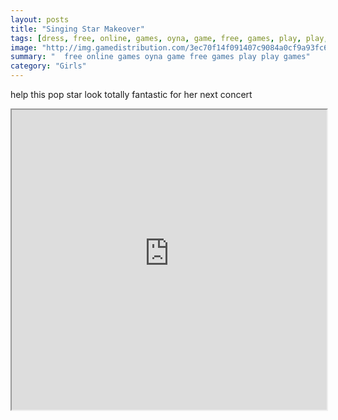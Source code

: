 ```yaml
---
layout: posts
title: "Singing Star Makeover"
tags: [dress, free, online, games, oyna, game, free, games, play, play, games]
image: "http://img.gamedistribution.com/3ec70f14f091407c9084a0cf9a93fc6b.jpg"
summary: "  free online games oyna game free games play play games"
category: "Girls"
---
```


help this pop star look totally fantastic for her next concert

<iframe width="100%" height="480px;" src="http://flash.gamedistribution.com?game=3ec70f14f091407c9084a0cf9a93fc6b"></iframe>